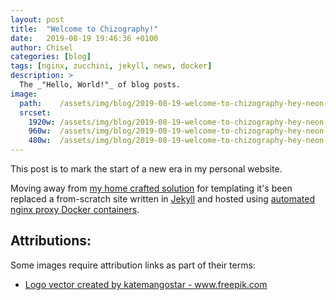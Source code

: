 ```yaml
---
layout: post
title:  "Welcome to Chizography!"
date:   2019-08-19 19:46:36 +0100
author: Chisel
categories: [blog]
tags: [nginx, zucchini, jekyll, news, docker]
description: >
  The _"Hello, World!"_ of blog posts.
image:
  path:    /assets/img/blog/2019-08-19-welcome-to-chizography-hey-neon-sign.jpg
  srcset:
    1920w: /assets/img/blog/2019-08-19-welcome-to-chizography-hey-neon-sign.jpg
    960w:  /assets/img/blog/2019-08-19-welcome-to-chizography-hey-neon-sign@0,5x.jpg
    480w:  /assets/img/blog/2019-08-19-welcome-to-chizography-hey-neon-sign@0,25x.jpg
---
```


This post is to mark the start of a new era in my personal website.

<!--more-->

Moving away from [my home crafted solution][link-zucchini] for templating it's
been replaced a from-scratch site written in [Jekyll][link-jekyll] and
hosted using [automated nginx proxy Docker containers][nginx-jwilder].

## Attributions:

Some images require attribution links as part of their terms:

- <a href="https://www.freepik.com/free-photos-vectors/logo">Logo vector created by katemangostar - www.freepik.com</a>

[link-zucchini]: https://metacpan.org/release/Zucchini
[link-jekyll]:   https://jekyllrb.com/docs/home
[nginx-jwilder]: https://github.com/jwilder/nginx-proxy
[jekyll-talk]: https://talk.jekyllrb.com/
